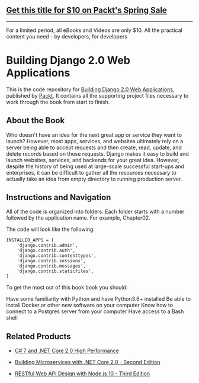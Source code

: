 ## [Get this title for $10 on Packt's Spring Sale](https://www.packt.com/B06584?utm_source=github&utm_medium=packt-github-repo&utm_campaign=spring_10_dollar_2022)
-----
For a limited period, all eBooks and Videos are only $10. All the practical content you need \- by developers, for developers

# Building Django 2.0 Web Applications
This is the code repository for [Building Django 2.0 Web Applications](https://www.packtpub.com/web-development/building-django-20-web-applications?utm_source=github&utm_medium=repository&utm_campaign=9781787286214), published by [Packt](https://www.packtpub.com/?utm_source=github). It contains all the supporting project files necessary to work through the book from start to finish.
## About the Book
Who doesn't have an idea for the next great app or service they want to launch? However, most apps, services, and websites ultimately rely on a server being able to accept requests and then create, read, update, and delete records based on those requests. Django makes it easy to build and launch websites, services, and backends for your great idea. However, despite the history of being used at large-scale successful start-ups and enterprises, it can be difficult to gather all the resources necessary to actually take an idea from empty directory to running production server.
## Instructions and Navigation
All of the code is organized into folders. Each folder starts with a number followed by the application name. For example, Chapter02.



The code will look like the following:
```
INSTALLED_APPS = [
    'django.contrib.admin',
    'django.contrib.auth',
    'django.contrib.contenttypes',
    'django.contrib.sessions',
    'django.contrib.messages',
    'django.contrib.staticfiles',
]
```

To get the most out of this book book you should:

Have some familiarity with Python and have Python3.6+ installed
Be able to install Docker or other new software on your computer
Know how to connect to a Postgres server from your computer
Have access to a Bash shell

## Related Products
* [C# 7 and .NET Core 2.0 High Performance](https://www.packtpub.com/application-development/c-7-and-net-core-20-high-performance?utm_source=github&utm_medium=repository&utm_campaign=9781788470049)

* [Building Microservices with .NET Core 2.0 - Second Edition](https://www.packtpub.com/application-development/building-microservices-net-core-20-second-edition?utm_source=github&utm_medium=repository&utm_campaign=9781788393331)

* [RESTful Web API Design with Node.js 10 - Third Edition](https://www.packtpub.com/web-development/restful-web-api-design-nodejs-10-third-edition?utm_source=github&utm_medium=repository&utm_campaign=9781788623322)
